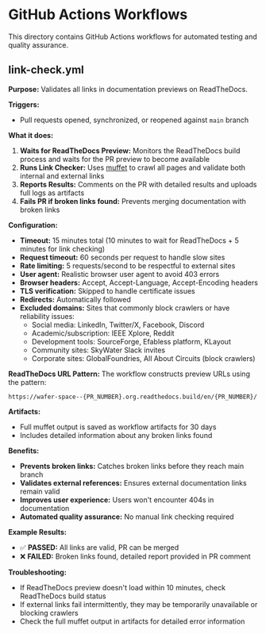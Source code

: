 # GitHub Actions Workflows

This directory contains GitHub Actions workflows for automated testing and quality assurance.

## link-check.yml

**Purpose:** Validates all links in documentation previews on ReadTheDocs.

**Triggers:**
- Pull requests opened, synchronized, or reopened against `main` branch

**What it does:**
1. **Waits for ReadTheDocs Preview:** Monitors the ReadTheDocs build process and waits for the PR preview to become available
2. **Runs Link Checker:** Uses [muffet](https://github.com/raviqqe/muffet) to crawl all pages and validate both internal and external links
3. **Reports Results:** Comments on the PR with detailed results and uploads full logs as artifacts
4. **Fails PR if broken links found:** Prevents merging documentation with broken links

**Configuration:**
- **Timeout:** 15 minutes total (10 minutes to wait for ReadTheDocs + 5 minutes for link checking)
- **Request timeout:** 60 seconds per request to handle slow sites
- **Rate limiting:** 5 requests/second to be respectful to external sites
- **User agent:** Realistic browser user agent to avoid 403 errors
- **Browser headers:** Accept, Accept-Language, Accept-Encoding headers
- **TLS verification:** Skipped to handle certificate issues
- **Redirects:** Automatically followed
- **Excluded domains:** Sites that commonly block crawlers or have reliability issues:
  - Social media: LinkedIn, Twitter/X, Facebook, Discord
  - Academic/subscription: IEEE Xplore, Reddit  
  - Development tools: SourceForge, Efabless platform, KLayout
  - Community sites: SkyWater Slack invites
  - Corporate sites: GlobalFoundries, All About Circuits (block crawlers)

**ReadTheDocs URL Pattern:**
The workflow constructs preview URLs using the pattern:
```
https://wafer-space--{PR_NUMBER}.org.readthedocs.build/en/{PR_NUMBER}/
```

**Artifacts:**
- Full muffet output is saved as workflow artifacts for 30 days
- Includes detailed information about any broken links found

**Benefits:**
- **Prevents broken links:** Catches broken links before they reach main branch
- **Validates external references:** Ensures external documentation links remain valid
- **Improves user experience:** Users won't encounter 404s in documentation
- **Automated quality assurance:** No manual link checking required

**Example Results:**
- ✅ **PASSED:** All links are valid, PR can be merged
- ❌ **FAILED:** Broken links found, detailed report provided in PR comment

**Troubleshooting:**
- If ReadTheDocs preview doesn't load within 10 minutes, check ReadTheDocs build status
- If external links fail intermittently, they may be temporarily unavailable or blocking crawlers
- Check the full muffet output in artifacts for detailed error information